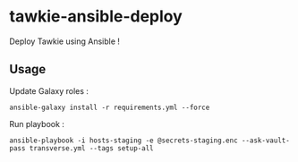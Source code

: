 # tawkie-ansible-deploy
Deploy Tawkie using Ansible !

## Usage

Update Galaxy roles :

```
ansible-galaxy install -r requirements.yml --force
```

Run playbook :

```
ansible-playbook -i hosts-staging -e @secrets-staging.enc --ask-vault-pass transverse.yml --tags setup-all
```
